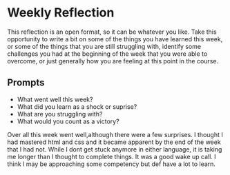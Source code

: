 # Weekly Reflection
This reflection is an open format, so it can be whatever you like. Take this opportunity to write a bit on some of the things you have learned this week, or some of the things that you are still struggling with, identify some challenges you had at the beginning of the week that you were able to overcome, or just generally how you are feeling at this point in the course.

## Prompts
- What went well this week?
- What did you learn as a shock or suprise?
- What are you struggling with?
- What would you count as a victory?


Over all this week went well,although there were a few surprises. I thought I had mastered html and css and it became apparent by the end of the week that I had not. While I dont get stuck anymore in either language, it is taking me longer than I thought to complete things. It was a good wake up call. I think I may be approaching some competency but def have a lot to learn. 